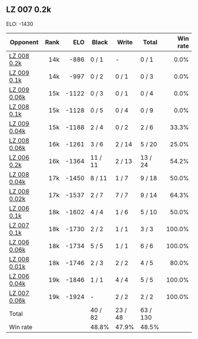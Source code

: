 ## LZ 007 0.2k ##

ELO: -1430

Opponent | Rank | ELO | Black | Write | Total | Win rate
---------|-----:|----:|-------|-------|-------|-------:
[LZ 008 0.2k](LZ%20008%200.2k.md) | 14k | -886 | 0 / 1 | - | 0 / 1 | 0.0%
[LZ 009 0.1k](LZ%20009%200.1k.md) | 14k | -997 | 0 / 2 | 0 / 1 | 0 / 3 | 0.0%
[LZ 009 0.06k](LZ%20009%200.06k.md) | 15k | -1122 | 0 / 3 | 0 / 1 | 0 / 4 | 0.0%
[LZ 008 0.1k](LZ%20008%200.1k.md) | 15k | -1128 | 0 / 5 | 0 / 4 | 0 / 9 | 0.0%
[LZ 009 0.04k](LZ%20009%200.04k.md) | 15k | -1188 | 2 / 4 | 0 / 2 | 2 / 6 | 33.3%
[LZ 008 0.06k](LZ%20008%200.06k.md) | 16k | -1261 | 3 / 6 | 2 / 14 | 5 / 20 | 25.0%
[LZ 006 0.2k](LZ%20006%200.2k.md) | 16k | -1364 | 11 / 11 | 2 / 13 | 13 / 24 | 54.2%
[LZ 008 0.04k](LZ%20008%200.04k.md) | 17k | -1450 | 8 / 11 | 1 / 7 | 9 / 18 | 50.0%
[LZ 008 0.02k](LZ%20008%200.02k.md) | 17k | -1537 | 2 / 7 | 7 / 7 | 9 / 14 | 64.3%
[LZ 006 0.1k](LZ%20006%200.1k.md) | 18k | -1602 | 4 / 4 | 1 / 6 | 5 / 10 | 50.0%
[LZ 007 0.1k](LZ%20007%200.1k.md) | 18k | -1730 | 2 / 2 | 1 / 1 | 3 / 3 | 100.0%
[LZ 006 0.06k](LZ%20006%200.06k.md) | 18k | -1734 | 5 / 5 | 1 / 1 | 6 / 6 | 100.0%
[LZ 008 0.01k](LZ%20008%200.01k.md) | 18k | -1746 | 2 / 3 | 2 / 2 | 4 / 5 | 80.0%
[LZ 006 0.04k](LZ%20006%200.04k.md) | 19k | -1846 | 1 / 1 | 4 / 4 | 5 / 5 | 100.0%
[LZ 007 0.06k](LZ%20007%200.06k.md) | 19k | -1924 | - | 2 / 2 | 2 / 2 | 100.0%
Total | | | 40 / 82 | 23 / 48 | 63 / 130 | 
Win rate| | | 48.8% | 47.9% | 48.5% | 
